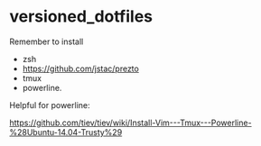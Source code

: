 # versioned_dotfiles

Remember to install 

* zsh
* https://github.com/jstac/prezto 
* tmux
* powerline.

Helpful for powerline:

https://github.com/tiev/tiev/wiki/Install-Vim---Tmux---Powerline-%28Ubuntu-14.04-Trusty%29

